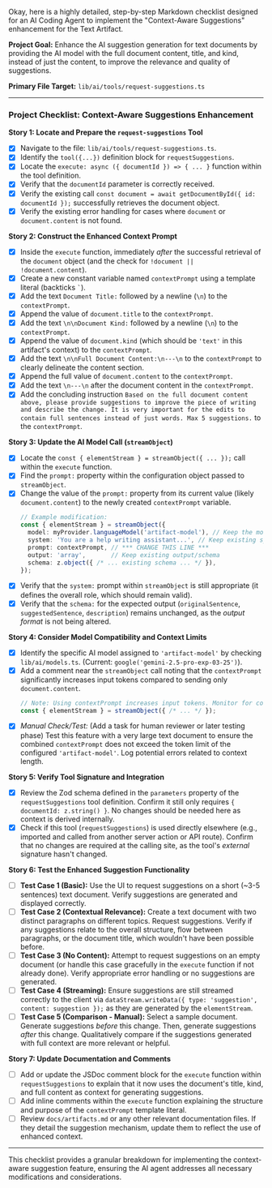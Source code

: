 Okay, here is a highly detailed, step-by-step Markdown checklist designed for an AI Coding Agent to implement the "Context-Aware Suggestions" enhancement for the Text Artifact.

**Project Goal:** Enhance the AI suggestion generation for text documents by providing the AI model with the full document content, title, and kind, instead of just the content, to improve the relevance and quality of suggestions.

**Primary File Target:** `lib/ai/tools/request-suggestions.ts`

---

### **Project Checklist: Context-Aware Suggestions Enhancement**

**Story 1: Locate and Prepare the `request-suggestions` Tool**

*   [x] Navigate to the file: `lib/ai/tools/request-suggestions.ts`.
*   [x] Identify the `tool({...})` definition block for `requestSuggestions`.
*   [x] Locate the `execute: async ({ documentId }) => { ... }` function within the tool definition.
*   [x] Verify that the `documentId` parameter is correctly received.
*   [x] Verify the existing call `const document = await getDocumentById({ id: documentId });` successfully retrieves the document object.
*   [x] Verify the existing error handling for cases where `document` or `document.content` is not found.

**Story 2: Construct the Enhanced Context Prompt**

*   [x] Inside the `execute` function, immediately *after* the successful retrieval of the `document` object (and the check for `!document || !document.content`).
*   [x] Create a new constant variable named `contextPrompt` using a template literal (backticks `` ` ``).
*   [x] Add the text `Document Title:` followed by a newline (`\n`) to the `contextPrompt`.
*   [x] Append the value of `document.title` to the `contextPrompt`.
*   [x] Add the text `\n\nDocument Kind:` followed by a newline (`\n`) to the `contextPrompt`.
*   [x] Append the value of `document.kind` (which should be `'text'` in this artifact's context) to the `contextPrompt`.
*   [x] Add the text `\n\nFull Document Content:\n---\n` to the `contextPrompt` to clearly delineate the content section.
*   [x] Append the full value of `document.content` to the `contextPrompt`.
*   [x] Add the text `\n---\n` after the document content in the `contextPrompt`.
*   [x] Add the concluding instruction `Based on the full document content above, please provide suggestions to improve the piece of writing and describe the change. It is very important for the edits to contain full sentences instead of just words. Max 5 suggestions.` to the `contextPrompt`.

**Story 3: Update the AI Model Call (`streamObject`)**

*   [x] Locate the `const { elementStream } = streamObject({ ... });` call within the `execute` function.
*   [x] Find the `prompt:` property within the configuration object passed to `streamObject`.
*   [x] Change the value of the `prompt:` property from its current value (likely `document.content`) to the newly created `contextPrompt` variable.
    ```typescript
    // Example modification:
    const { elementStream } = streamObject({
      model: myProvider.languageModel('artifact-model'), // Keep the model reference
      system: 'You are a help writing assistant...', // Keep existing system prompt
      prompt: contextPrompt, // *** CHANGE THIS LINE ***
      output: 'array',       // Keep existing output/schema
      schema: z.object({ /* ... existing schema ... */ }),
    });
    ```
*   [x] Verify that the `system:` prompt within `streamObject` is still appropriate (it defines the overall role, which should remain valid).
*   [x] Verify that the `schema:` for the expected output (`originalSentence`, `suggestedSentence`, `description`) remains unchanged, as the *output format* is not being altered.

**Story 4: Consider Model Compatibility and Context Limits**

*   [x] Identify the specific AI model assigned to `'artifact-model'` by checking `lib/ai/models.ts`. (Current: `google('gemini-2.5-pro-exp-03-25')`).
*   [x] Add a comment near the `streamObject` call noting that the `contextPrompt` significantly increases input tokens compared to sending only `document.content`.
    ```typescript
    // Note: Using contextPrompt increases input tokens. Monitor for context window limits with large documents.
    const { elementStream } = streamObject({ /* ... */ });
    ```
*   [x] *Manual Check/Test:* (Add a task for human reviewer or later testing phase) Test this feature with a very large text document to ensure the combined `contextPrompt` does not exceed the token limit of the configured `'artifact-model'`. Log potential errors related to context length.

**Story 5: Verify Tool Signature and Integration**

*   [x] Review the Zod schema defined in the `parameters` property of the `requestSuggestions` tool definition. Confirm it still only requires `{ documentId: z.string() }`. No changes should be needed here as context is derived internally.
*   [x] Check if this tool (`requestSuggestions`) is used directly elsewhere (e.g., imported and called from another server action or API route). Confirm that no changes are required at the calling site, as the tool's *external* signature hasn't changed.

**Story 6: Test the Enhanced Suggestion Functionality**

*   [ ] **Test Case 1 (Basic):** Use the UI to request suggestions on a short (~3-5 sentences) text document. Verify suggestions are generated and displayed correctly.
*   [ ] **Test Case 2 (Contextual Relevance):** Create a text document with two distinct paragraphs on different topics. Request suggestions. Verify if any suggestions relate to the overall structure, flow between paragraphs, or the document title, which wouldn't have been possible before.
*   [ ] **Test Case 3 (No Content):** Attempt to request suggestions on an empty document (or handle this case gracefully in the `execute` function if not already done). Verify appropriate error handling or no suggestions are generated.
*   [ ] **Test Case 4 (Streaming):** Ensure suggestions are still streamed correctly to the client via `dataStream.writeData({ type: 'suggestion', content: suggestion });` as they are generated by the `elementStream`.
*   [ ] **Test Case 5 (Comparison - Manual):** Select a sample document. Generate suggestions *before* this change. Then, generate suggestions *after* this change. Qualitatively compare if the suggestions generated with full context are more relevant or helpful.

**Story 7: Update Documentation and Comments**

*   [ ] Add or update the JSDoc comment block for the `execute` function within `requestSuggestions` to explain that it now uses the document's title, kind, and full content as context for generating suggestions.
*   [ ] Add inline comments within the `execute` function explaining the structure and purpose of the `contextPrompt` template literal.
*   [ ] Review `docs/artifacts.md` or any other relevant documentation files. If they detail the suggestion mechanism, update them to reflect the use of enhanced context.

---

This checklist provides a granular breakdown for implementing the context-aware suggestion feature, ensuring the AI agent addresses all necessary modifications and considerations.
